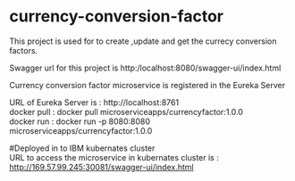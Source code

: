 # currency-conversion-factor
  This project is used for to create ,update and get the currecy conversion factors.
  
  Swagger url for this project is 
   http:/localhost:8080/swagger-ui/index.html

Currency conversion factor microservice is registered in the Eureka Server</br>

  URL of Eureka Server is : http://localhost:8761</br>
  docker pull : docker pull microserviceapps/currencyfactor:1.0.0</br>
  docker run : docker run -p 8080:8080 microserviceapps/currencyfactor:1.0.0 </br>
  
  #Deployed in to IBM kubernates cluster</br>
URL to access the microservice in kubernates cluster is :  http://169.57.99.245:30081/swagger-ui/index.html
  
  


